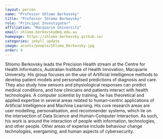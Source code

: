 ```yaml
---
layout: person
name: "Professor Shlomo Berkovsky"
title: "Professor Shlomo Berkovsky"
role: "Principal Investigator"
affiliation: "Macquarie University"
email: shlomo.berkovsky@mq.edu.au
homepage: https://shlomo-berkovsky.github.io/
categories: jekyll update
image: assets/people/Shlomo_Berkovsky.jpg
order: 4
---
```

Shlomo Berkovsky leads the Precision Health stream at the Centre for Health Informatics, Australian Institute of Health Innovation, Macquarie University. His group focuses on the use of Artificial Intelligence methods to develop patient models and personalised predictions of diagnosis and care. They also study how sensors and physiological responses can predict medical conditions, and how clinicians and patients interact with health technologies.
A computer scientist by training, he has theoretical and applied expertise in several areas related to human-centric applications of Artificial Intelligence and Machine Learning. His core research areas are user modelling, personalisation, and recommender systems, which lie on the intersection of Data Science and Human-Computer Interaction. As such, his work is around the interaction of people with information, technologies, and other people. Other areas of experise include behaviour change technologies, exergaming, and human aspects of cybersecurity.
